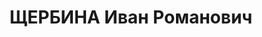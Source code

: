 ---
title: ЩЕРБИНА Иван Романович
description: "батальонный комиссар, зам. нач. политотдела 71 СД СибВО. \n  ВКВС -\
  \ 10.06.1938, ВМН. Расстрелян 10.06.1938, Новосибирск"
---
